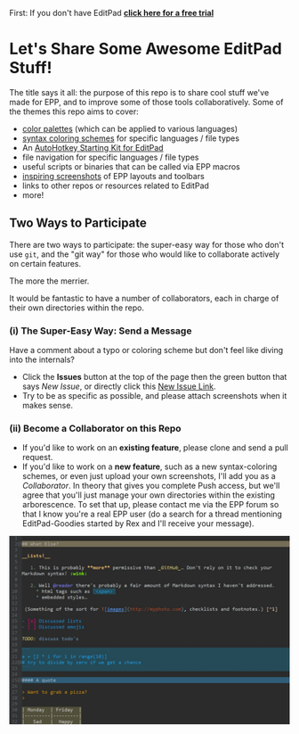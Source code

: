First: If you don't have EditPad **[click here for a free trial](http://yu8.us/eppdemo)**

Let's Share Some Awesome EditPad Stuff!
==

The title says it all: the purpose of this repo is to share cool stuff we've made for EPP, and to improve some of those tools collaboratively. Some of the themes this repo aims to cover: 

 - [color palettes](/Making%20Text%20Pretty%20-%20Syntax%20Coloring%20and%20Color%20Palettes/Color%20Palettes) (which can be applied to various languages)
 - [syntax coloring schemes](/Making%20Text%20Pretty%20-%20Syntax%20Coloring%20and%20Color%20Palettes/Syntax%20Coloring%20Schemes) for specific languages / file types
 - An [AutoHotkey Starting Kit for EditPad](https://github.com/boolbag/EditPad-Goodies/tree/master/AutoHotkey%20Starter%20Kit%20for%20EPP)
 - file navigation for specific languages / file types
 - useful scripts or binaries that can be called via EPP macros
 - [inspiring screenshots](Screenshots%20for%20Inspiration%20-%20Toolbars%2C%20Layouts) of EPP layouts and toolbars
 - links to other repos or resources related to EditPad
 - more!

## Two Ways to Participate

There are two ways to participate: the super-easy way for those who don't use `git`, and the "git way" for those who would like to collaborate actively on certain features.

The more the merrier. 

It would be fantastic to have a number of collaborators, each in charge of their own directories within the repo.


### (i) The Super-Easy Way: Send a Message

Have a comment about a typo or coloring scheme but don't feel like diving into the internals?

* Click the __Issues__ button at the top of the page then the green button that says _New Issue_, or directly click this [New Issue Link](/issues/new). 
* Try to be as specific as possible, and please attach screenshots when it makes sense.


### (ii) Become a Collaborator on this Repo 

* If you'd like to work on an **existing feature**, please clone and send a pull request.
* If you'd like to work on a **new feature**, such as a new syntax-coloring schemes, or even just upload your own screenshots, I'll add you as a _Collaborator_. In theory that gives you complete Push access, but we'll agree that you'll just manage your own directories within the existing arborescence. To set that up, please contact me via the EPP forum so that I know you're a real EPP user (do a search for a thread mentioning EditPad-Goodies started by Rex and I'll receive your message).

![Markdown](https://github.com/boolbag/EditPad-Goodies/raw/master/Making%20Text%20Pretty%20-%20Syntax%20Coloring%20and%20Color%20Palettes/Syntax%20Coloring%20Schemes/Markdown/Markdown%20for%20MishMash/screenshots/demo.jpg)

